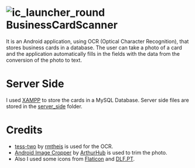 # ![ic_launcher_round](https://user-images.githubusercontent.com/40168123/125482314-a3cc25e5-6e81-4c38-823b-257a01c0564a.png) BusinessCardScanner

It is an Android application, using OCR (Optical Character Recognition), that stores business cards in a database.
The user can take a photo of a card and the application automatically fills in the fields with the data from the conversion of the photo to text.

# Server Side
I used [XAMPP](https://www.apachefriends.org/index.html) to store the cards in a MySQL Database.
Server side files are stored in the [server_side](https://github.com/titosx/BusinessCardScanner/tree/master/server_side) folder.

# Credits
- [tess-two](https://github.com/rmtheis/tess-two) by [rmtheis](https://github.com/rmtheis) is used for the OCR.
- [Android Image Cropper](https://github.com/ArthurHub/Android-Image-Cropper) by [ArthurHub](https://github.com/ArthurHub) is used to trim the photo.
- Also I used some icons from [Flaticon](https://www.flaticon.com/) and [DLF.PT](https://www.dlf.pt).

